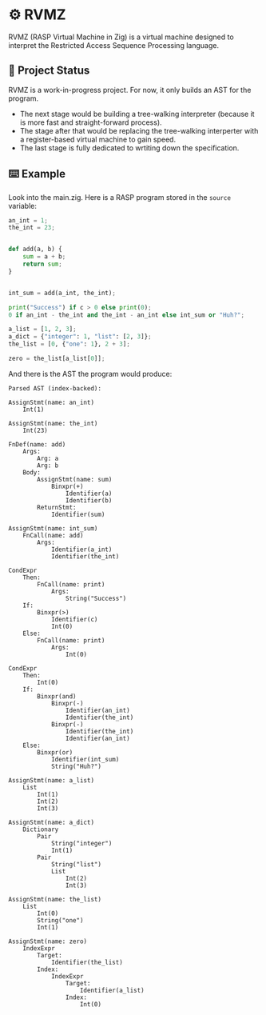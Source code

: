 # ⚙️ RVMZ

RVMZ (RASP Virtual Machine in Zig) is a virtual machine designed to interpret
the Restricted Access Sequence Processing language.

## 🚧 Project Status

RVMZ is a work-in-progress project. For now, it only builds an
AST for the program.
+ The next stage would be building a tree-walking interpreter (because it is
  more fast and straight-forward process).
+ The stage after that would be replacing the tree-walking interperter with a
  register-based virtual machine to gain speed.
+ The last stage is fully dedicated to wrtiting down the specification.

## ⌨️ Example

Look into the main.zig. Here is a RASP program stored in the `source` variable:
```python
an_int = 1;
the_int = 23;


def add(a, b) {
    sum = a + b;
    return sum;
}


int_sum = add(a_int, the_int);

print("Success") if c > 0 else print(0);
0 if an_int - the_int and the_int - an_int else int_sum or "Huh?";

a_list = [1, 2, 3];
a_dict = {"integer": 1, "list": [2, 3]};
the_list = [0, {"one": 1}, 2 + 3];

zero = the_list[a_list[0]];
```
And there is the AST the program would produce:
```
Parsed AST (index-backed):

AssignStmt(name: an_int)
    Int(1)

AssignStmt(name: the_int)
    Int(23)

FnDef(name: add)
    Args:
        Arg: a
        Arg: b
    Body:
        AssignStmt(name: sum)
            Binxpr(+)
                Identifier(a)
                Identifier(b)
        ReturnStmt:
            Identifier(sum)

AssignStmt(name: int_sum)
    FnCall(name: add)
        Args:
            Identifier(a_int)
            Identifier(the_int)

CondExpr
    Then:
        FnCall(name: print)
            Args:
                String("Success")
    If:
        Binxpr(>)
            Identifier(c)
            Int(0)
    Else:
        FnCall(name: print)
            Args:
                Int(0)

CondExpr
    Then:
        Int(0)
    If:
        Binxpr(and)
            Binxpr(-)
                Identifier(an_int)
                Identifier(the_int)
            Binxpr(-)
                Identifier(the_int)
                Identifier(an_int)
    Else:
        Binxpr(or)
            Identifier(int_sum)
            String("Huh?")

AssignStmt(name: a_list)
    List
        Int(1)
        Int(2)
        Int(3)

AssignStmt(name: a_dict)
    Dictionary
        Pair
            String("integer")
            Int(1)
        Pair
            String("list")
            List
                Int(2)
                Int(3)

AssignStmt(name: the_list)
    List
        Int(0)
        String("one")
        Int(1)

AssignStmt(name: zero)
    IndexExpr
        Target:
            Identifier(the_list)
        Index:
            IndexExpr
                Target:
                    Identifier(a_list)
                Index:
                    Int(0)
```
